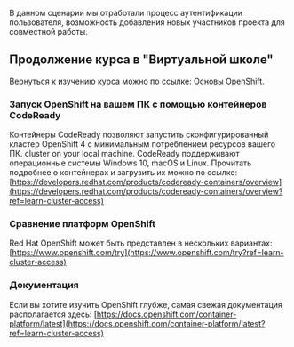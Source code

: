 В данном сценарии мы отработали процесс аутентификации пользователя, возможность добавления новых участников проекта для совместной работы.

## Продолжение курса в "Виртуальной школе"

Вернуться к изучению курса можно по ссылке: [Основы OpenShift](https://sberbank-school.ru/programs/12621/item/680471).


### Запуск OpenShift на вашем ПК с помощью контейнеров CodeReady

Контейнеры CodeReady позволяют запустить сконфигурированный кластер OpenShift 4 с минимальным потреблением ресурсов вашего ПК. cluster on your local machine. CodeReady поддерживают операционные системы Windows 10, macOS и Linux. Прочитать подробнее о контейнерах и загрузить их можно по ссылке:      [https://developers.redhat.com/products/codeready-containers/overview](https://developers.redhat.com/products/codeready-containers/overview?ref=learn-cluster-access)

### Сравнение платформ OpenShift

Red Hat OpenShift может быть представлен в нескольких вариантах: [https://www.openshift.com/try](https://www.openshift.com/try?ref=learn-cluster-access)

### Документация

Если вы хотите изучить OpenShift глубже, самая свежая документация располагается здесь: [https://docs.openshift.com/container-platform/latest](https://docs.openshift.com/container-platform/latest?ref=learn-cluster-access)
